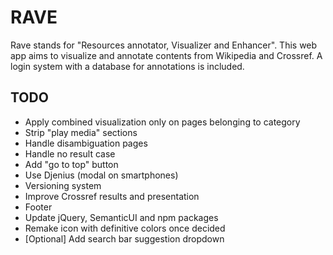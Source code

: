 # RAVE

Rave stands for "Resources annotator, Visualizer and Enhancer".
This web app aims to visualize and annotate contents from Wikipedia and Crossref. A login system with a database for
annotations is included.

## TODO

* Apply combined visualization only on pages belonging to category
* Strip "play media" sections
* Handle disambiguation pages
* Handle no result case
* Add "go to top" button
* Use Djenius (modal on smartphones)
* Versioning system
* Improve Crossref results and presentation
* Footer
* Update jQuery, SemanticUI and npm packages
* Remake icon with definitive colors once decided
* [Optional] Add search bar suggestion dropdown